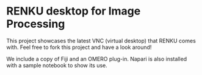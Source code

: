 # RENKU desktop for Image Processing

This project showcases the latest VNC (virtual desktop) that RENKU comes with. Feel free to fork this project and have a look around!

We include a copy of Fiji and an OMERO plug-in. Napari is also installed with a sample notebook to show its use.
